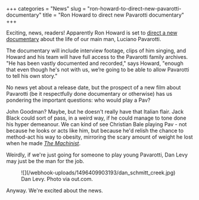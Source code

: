 +++
categories = "News"
slug = "ron-howard-to-direct-new-pavarotti-documentary"
title = "Ron Howard to direct new Pavarotti documentary"
+++

Exciting, news, readers! Apparently Ron Howard is set to [direct a new documentary](http://deadline.com/2017/06/luciano-pavarotti-documentary-ron-howard-directing-opera-singer-brian-grazer-nigel-sinclair-1202105775/) about the life of our main man, Luciano Pavarotti.

The documentary will include interview footage, clips of him singing, and Howard and his team will have full access to the Pavarotti family archives. "He has been vastly documented and recorded," says Howard, "enough that even though he's not with us, we’re going to be able to allow Pavarotti to tell his own story."

No news yet about a release date, but the prospect of a new film about Pavarotti (be it respectfully done documentary or otherwise) has us pondering the important questions: who would play a Pav?

John Goodman? Maybe, but he doesn't really have that Italian flair. Jack Black could sort of pass, in a weird way, if he could manage to tone done his hyper demeanour. We can kind of see Christian Bale playing Pav - not because he looks or acts like him, but because he'd relish the chance to method-act his way to obesity, mirroring the scary amount of weight he lost when he made [*The Machinist*](http://www.imdb.com/title/tt0361862/).

Weirdly, if we're just going for someone to play young Pavarotti, Dan Levy may just be the man for the job.

<figure data-type="image">
![](/webhook-uploads/1496409903193/dan_schmitt_creek.jpg)<figcaption>Dan Levy. Photo via out.com.</figcaption>
</figure>

Anyway. We're excited about the news. 
